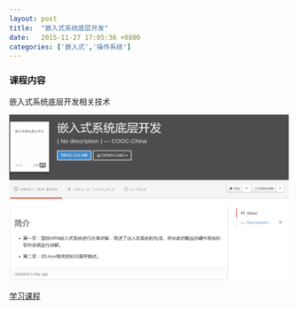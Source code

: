 ```yaml
---
layout: post
title:  "嵌入式系统底层开发"
date:   2015-11-27 17:05:36 +0800
categories: ['嵌入式','操作系统']
---
```

### 课程内容
嵌入式系统底层开发相关技术

![嵌入式系统底层开发](/images/2015-11-27/embeded-system-development.png)

[学习课程](https://cooc-china.gitbooks.io/embedded-system-development/content/)
